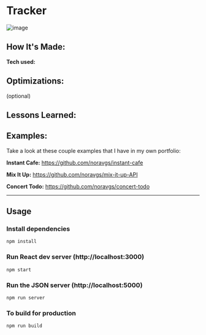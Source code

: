 # Tracker


![image]()

## How It's Made:

**Tech used:**  

## Optimizations:
(optional)



## Lessons Learned:



## Examples:
Take a look at these couple examples that I have in my own portfolio:

**Instant Cafe:** https://github.com/noravgs/instant-cafe

**Mix It Up:** https://github.com/noravgs/mix-it-up-API

**Concert Todo:** https://github.com/noravgs/concert-todo

---

## Usage

### Install dependencies

```
npm install
```

### Run React dev server (http://localhost:3000)

```
npm start
```

### Run the JSON server (http://localhost:5000)

```
npm run server
```

### To build for production

```
npm run build
```
